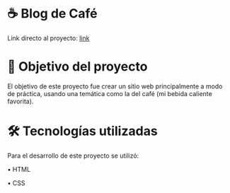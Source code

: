 # :coffee:				Blog de Café
Link directo al proyecto: [link](https://lordlez.github.io/blogcafe/)


# 📝 Objetivo del proyecto
El objetivo de este proyecto fue crear un sitio web principalmente a modo de práctica, usando una temática como la del café (mi bebida caliente favorita).

# :hammer_and_wrench: Tecnologías utilizadas
Para el desarrollo de este proyecto se utilizó:

• HTML

• CSS
